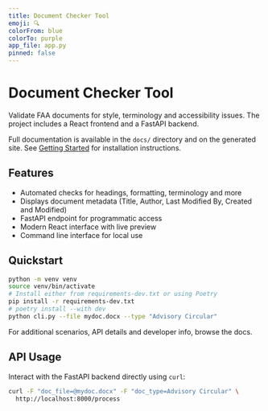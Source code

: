 ```yaml
---
title: Document Checker Tool
emoji: 🔍
colorFrom: blue
colorTo: purple
app_file: app.py
pinned: false
---
```


# Document Checker Tool

Validate FAA documents for style, terminology and accessibility issues. The project includes a React frontend and a FastAPI backend.

Full documentation is available in the `docs/` directory and on the generated site. See [Getting Started](docs/getting-started.md) for installation instructions.

## Features
- Automated checks for headings, formatting, terminology and more
- Displays document metadata (Title, Author, Last Modified By, Created and Modified)
- FastAPI endpoint for programmatic access
- Modern React interface with live preview
- Command line interface for local use

## Quickstart
```bash
python -m venv venv
source venv/bin/activate
# Install either from requirements-dev.txt or using Poetry
pip install -r requirements-dev.txt
# poetry install --with dev
python cli.py --file mydoc.docx --type "Advisory Circular"
```

For additional scenarios, API details and developer info, browse the docs.

## API Usage

Interact with the FastAPI backend directly using `curl`:

```bash
curl -F "doc_file=@mydoc.docx" -F "doc_type=Advisory Circular" \
  http://localhost:8000/process
```
